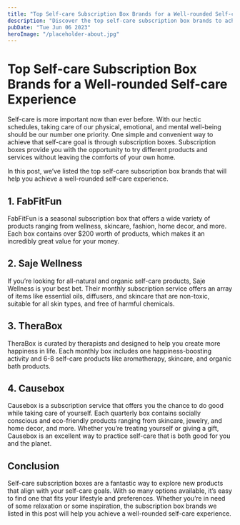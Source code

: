 ```yaml
---
title: "Top Self-care Subscription Box Brands for a Well-rounded Self-care Experience"
description: "Discover the top self-care subscription box brands to achieve a well-rounded self-care experience. Get product insights and reviews."
pubDate: "Tue Jun 06 2023"
heroImage: "/placeholder-about.jpg"
---
```


# Top Self-care Subscription Box Brands for a Well-rounded Self-care Experience

Self-care is more important now than ever before. With our hectic schedules, taking care of our physical, emotional, and mental well-being should be our number one priority. One simple and convenient way to achieve that self-care goal is through subscription boxes. Subscription boxes provide you with the opportunity to try different products and services without leaving the comforts of your own home.

In this post, we’ve listed the top self-care subscription box brands that will help you achieve a well-rounded self-care experience.

## 1. FabFitFun

FabFitFun is a seasonal subscription box that offers a wide variety of products ranging from wellness, skincare, fashion, home decor, and more. Each box contains over $200 worth of products, which makes it an incredibly great value for your money.

## 2. Saje Wellness

If you’re looking for all-natural and organic self-care products, Saje Wellness is your best bet. Their monthly subscription service offers an array of items like essential oils, diffusers, and skincare that are non-toxic, suitable for all skin types, and free of harmful chemicals. 

## 3. TheraBox

TheraBox is curated by therapists and designed to help you create more happiness in life. Each monthly box includes one happiness-boosting activity and 6-8 self-care products like aromatherapy, skincare, and organic bath products. 

## 4. Causebox

Causebox is a subscription service that offers you the chance to do good while taking care of yourself. Each quarterly box contains socially conscious and eco-friendly products ranging from skincare, jewelry, and home decor, and more. Whether you’re treating yourself or giving a gift, Causebox is an excellent way to practice self-care that is both good for you and the planet. 

## Conclusion

Self-care subscription boxes are a fantastic way to explore new products that align with your self-care goals. With so many options available, it’s easy to find one that fits your lifestyle and preferences. Whether you’re in need of some relaxation or some inspiration, the subscription box brands we listed in this post will help you achieve a well-rounded self-care experience.